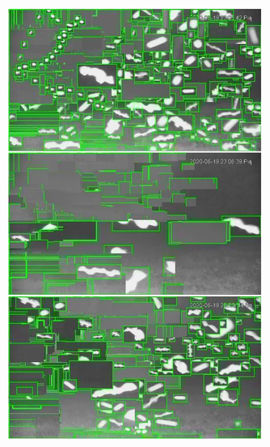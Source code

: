 ![20200619-223123-230128](in/20200619/20200619-223123-230128_0_.jpg)
![20200619-230133-233138](in/20200619/20200619-230133-233138_0_.jpg)
![20200619-233143-000003](in/20200619/20200619-233143-000003_0_.jpg)

